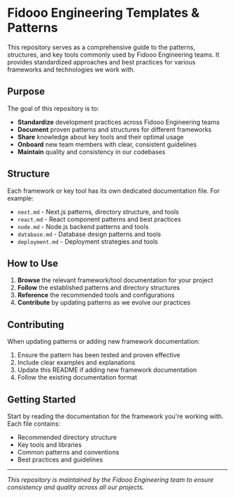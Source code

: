 # Fidooo Engineering Templates & Patterns

This repository serves as a comprehensive guide to the patterns, structures, and key tools commonly used by Fidooo Engineering teams. It provides standardized approaches and best practices for various frameworks and technologies we work with.

## Purpose

The goal of this repository is to:
- **Standardize** development practices across Fidooo Engineering teams
- **Document** proven patterns and structures for different frameworks
- **Share** knowledge about key tools and their optimal usage
- **Onboard** new team members with clear, consistent guidelines
- **Maintain** quality and consistency in our codebases

## Structure

Each framework or key tool has its own dedicated documentation file. For example:
- `next.md` - Next.js patterns, directory structure, and tools
- `react.md` - React component patterns and best practices
- `node.md` - Node.js backend patterns and tools
- `database.md` - Database design patterns and tools
- `deployment.md` - Deployment strategies and tools

## How to Use

1. **Browse** the relevant framework/tool documentation for your project
2. **Follow** the established patterns and directory structures
3. **Reference** the recommended tools and configurations
4. **Contribute** by updating patterns as we evolve our practices

## Contributing

When updating patterns or adding new framework documentation:
1. Ensure the pattern has been tested and proven effective
2. Include clear examples and explanations
3. Update this README if adding new framework documentation
4. Follow the existing documentation format

## Getting Started

Start by reading the documentation for the framework you're working with. Each file contains:
- Recommended directory structure
- Key tools and libraries
- Common patterns and conventions
- Best practices and guidelines

---

*This repository is maintained by the Fidooo Engineering team to ensure consistency and quality across all our projects.* 